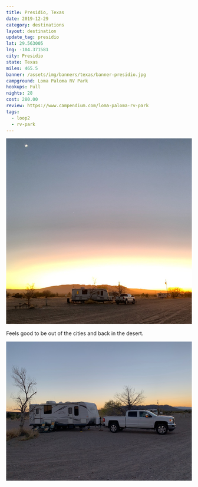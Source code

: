 ```yaml
---
title: Presidio, Texas
date: 2019-12-29
category: destinations
layout: destination
update_tag: presidio
lat: 29.563005
lng: -104.371581
city: Presidio
state: Texas
miles: 465.5
banner: /assets/img/banners/texas/banner-presidio.jpg
campground: Loma Paloma RV Park
hookups: Full
nights: 28
cost: 280.00
review: https://www.campendium.com/loma-paloma-rv-park
tags:
  - loop2
  - rv-park
---
```


![presidio](/assets/img/destinations/texas/presidio-2.jpg)

<p class="text-center">
    Feels good to be out of the cities and back in the desert.
</p>

<img src="/assets/img/destinations/texas/presidio.jpg" />
